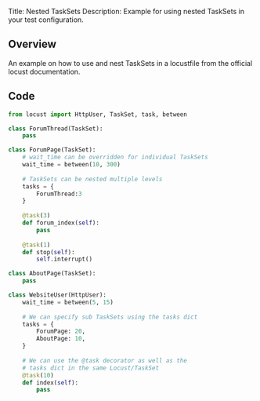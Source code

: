 Title: Nested TaskSets
Description: Example for using nested TaskSets in your test configuration.

## Overview

An example on how to use and nest TaskSets in a locustfile from the official locust documentation.

## Code

```python
from locust import HttpUser, TaskSet, task, between

class ForumThread(TaskSet):
    pass

class ForumPage(TaskSet):
    # wait_time can be overridden for individual TaskSets
    wait_time = between(10, 300)
    
    # TaskSets can be nested multiple levels
    tasks = {
        ForumThread:3
    }
    
    @task(3)
    def forum_index(self):
        pass
    
    @task(1)
    def stop(self):
        self.interrupt()

class AboutPage(TaskSet):
    pass

class WebsiteUser(HttpUser):
    wait_time = between(5, 15)
    
    # We can specify sub TaskSets using the tasks dict
    tasks = {
        ForumPage: 20,
        AboutPage: 10,
    }
    
    # We can use the @task decorator as well as the  
    # tasks dict in the same Locust/TaskSet
    @task(10)
    def index(self):
        pass
  
```
